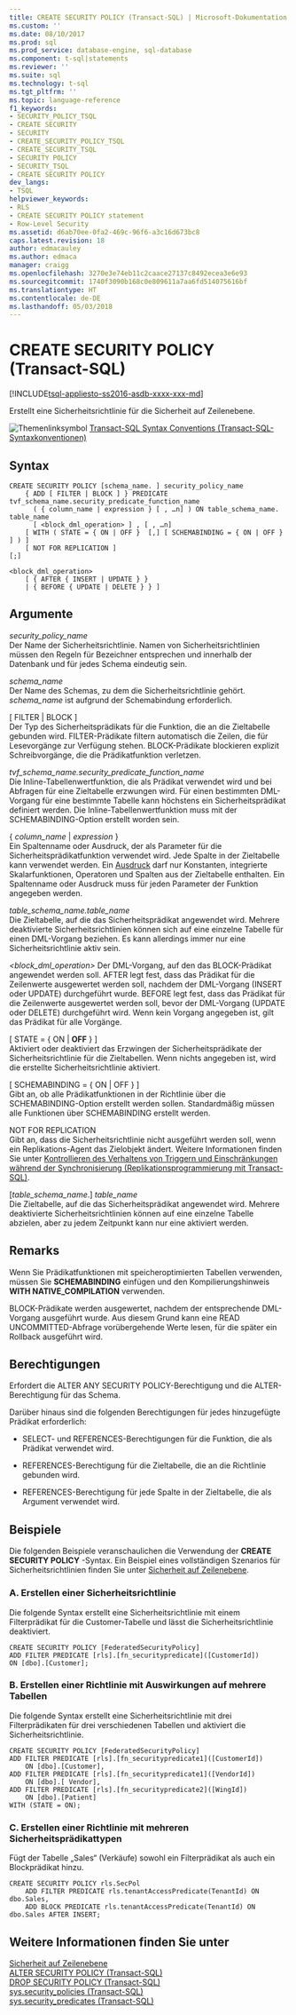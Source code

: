```yaml
---
title: CREATE SECURITY POLICY (Transact-SQL) | Microsoft-Dokumentation
ms.custom: ''
ms.date: 08/10/2017
ms.prod: sql
ms.prod_service: database-engine, sql-database
ms.component: t-sql|statements
ms.reviewer: ''
ms.suite: sql
ms.technology: t-sql
ms.tgt_pltfrm: ''
ms.topic: language-reference
f1_keywords:
- SECURITY_POLICY_TSQL
- CREATE SECURITY
- SECURITY
- CREATE_SECURITY_POLICY_TSQL
- CREATE_SECURITY_TSQL
- SECURITY POLICY
- SECURITY_TSQL
- CREATE SECURITY POLICY
dev_langs:
- TSQL
helpviewer_keywords:
- RLS
- CREATE SECURITY POLICY statement
- Row-Level Security
ms.assetid: d6ab70ee-0fa2-469c-96f6-a3c16d673bc8
caps.latest.revision: 18
author: edmacauley
ms.author: edmaca
manager: craigg
ms.openlocfilehash: 3270e3e74eb11c2caace27137c8492ecea3e6e93
ms.sourcegitcommit: 1740f3090b168c0e809611a7aa6fd514075616bf
ms.translationtype: HT
ms.contentlocale: de-DE
ms.lasthandoff: 05/03/2018
---
```

# <a name="create-security-policy-transact-sql"></a>CREATE SECURITY POLICY (Transact-SQL)
[!INCLUDE[tsql-appliesto-ss2016-asdb-xxxx-xxx-md](../../includes/tsql-appliesto-ss2016-asdb-xxxx-xxx-md.md)]

  Erstellt eine Sicherheitsrichtlinie für die Sicherheit auf Zeilenebene.  
  
 ![Themenlinksymbol](../../database-engine/configure-windows/media/topic-link.gif "Topic link icon") [Transact-SQL Syntax Conventions (Transact-SQL-Syntaxkonventionen)](../../t-sql/language-elements/transact-sql-syntax-conventions-transact-sql.md)  
  
## <a name="syntax"></a>Syntax  
  
```     
CREATE SECURITY POLICY [schema_name. ] security_policy_name    
    { ADD [ FILTER | BLOCK ] } PREDICATE tvf_schema_name.security_predicate_function_name   
      ( { column_name | expression } [ , …n] ) ON table_schema_name. table_name    
      [ <block_dml_operation> ] , [ , …n] 
    [ WITH ( STATE = { ON | OFF }  [,] [ SCHEMABINDING = { ON | OFF } ] ) ]  
    [ NOT FOR REPLICATION ] 
[;]  
  
<block_dml_operation>  
    [ { AFTER { INSERT | UPDATE } }   
    | { BEFORE { UPDATE | DELETE } } ]  
```  
  
## <a name="arguments"></a>Argumente  
 *security_policy_name*  
 Der Name der Sicherheitsrichtlinie. Namen von Sicherheitsrichtlinien müssen den Regeln für Bezeichner entsprechen und innerhalb der Datenbank und für jedes Schema eindeutig sein.  
  
 *schema_name*  
 Der Name des Schemas, zu dem die Sicherheitsrichtlinie gehört. *schema_name* ist aufgrund der Schemabindung erforderlich.  
  
 [ FILTER | BLOCK ]  
 Der Typ des Sicherheitsprädikats für die Funktion, die an die Zieltabelle gebunden wird. FILTER-Prädikate filtern automatisch die Zeilen, die für Lesevorgänge zur Verfügung stehen. BLOCK-Prädikate blockieren explizit Schreibvorgänge, die die Prädikatfunktion verletzen.  
  
 *tvf_schema_name.security_predicate_function_name*  
 Die Inline-Tabellenwertfunktion, die als Prädikat verwendet wird und bei Abfragen für eine Zieltabelle erzwungen wird. Für einen bestimmten DML-Vorgang für eine bestimmte Tabelle kann höchstens ein Sicherheitsprädikat definiert werden. Die Inline-Tabellenwertfunktion muss mit der SCHEMABINDING-Option erstellt worden sein.  
  
 { *column_name* | *expression* }  
 Ein Spaltenname oder Ausdruck, der als Parameter für die Sicherheitsprädikatfunktion verwendet wird. Jede Spalte in der Zieltabelle kann verwendet werden. Ein [Ausdruck](../../t-sql/language-elements/expressions-transact-sql.md) darf nur Konstanten, integrierte Skalarfunktionen, Operatoren und Spalten aus der Zieltabelle enthalten. Ein Spaltenname oder Ausdruck muss für jeden Parameter der Funktion angegeben werden.  
  
 *table_schema_name.table_name*  
 Die Zieltabelle, auf die das Sicherheitsprädikat angewendet wird. Mehrere deaktivierte Sicherheitsrichtlinien können sich auf eine einzelne Tabelle für einen DML-Vorgang beziehen. Es kann allerdings immer nur eine Sicherheitsrichtlinie aktiv sein.  
  
 *\<block_dml_operation>* Der DML-Vorgang, auf den das BLOCK-Prädikat angewendet werden soll. AFTER legt fest, dass das Prädikat für die Zeilenwerte ausgewertet werden soll, nachdem der DML-Vorgang (INSERT oder UPDATE) durchgeführt wurde. BEFORE legt fest, dass das Prädikat für die Zeilenwerte ausgewertet werden soll, bevor der DML-Vorgang (UPDATE oder DELETE) durchgeführt wird. Wenn kein Vorgang angegeben ist, gilt das Prädikat für alle Vorgänge.  
  
 [ STATE = { ON | **OFF** } ]  
 Aktiviert oder deaktiviert das Erzwingen der Sicherheitsprädikate der Sicherheitsrichtlinie für die Zieltabellen. Wenn nichts angegeben ist, wird die erstellte Sicherheitsrichtlinie aktiviert.  
  
 [ SCHEMABINDING = { ON | OFF } ]  
 Gibt an, ob alle Prädikatfunktionen in der Richtlinie über die SCHEMABINDING-Option erstellt werden sollen. Standardmäßig müssen alle Funktionen über SCHEMABINDING erstellt werden.  
  
 NOT FOR REPLICATION  
 Gibt an, dass die Sicherheitsrichtlinie nicht ausgeführt werden soll, wenn ein Replikations-Agent das Zielobjekt ändert. Weitere Informationen finden Sie unter [Kontrollieren des Verhaltens von Triggern und Einschränkungen während der Synchronisierung &#40;Replikationsprogrammierung mit Transact-SQL&#41;](../../relational-databases/replication/control-behavior-of-triggers-and-constraints-in-synchronization.md).  
  
 [*table_schema_name*.] *table_name*  
 Die Zieltabelle, auf die das Sicherheitsprädikat angewendet wird. Mehrere deaktivierte Sicherheitsrichtlinien können auf eine einzelne Tabelle abzielen, aber zu jedem Zeitpunkt kann nur eine aktiviert werden.  
  
## <a name="remarks"></a>Remarks  
 Wenn Sie Prädikatfunktionen mit speicheroptimierten Tabellen verwenden, müssen Sie **SCHEMABINDING** einfügen und den Kompilierungshinweis **WITH NATIVE_COMPILATION** verwenden.  
  
 BLOCK-Prädikate werden ausgewertet, nachdem der entsprechende DML-Vorgang ausgeführt wurde. Aus diesem Grund kann eine READ UNCOMMITTED-Abfrage vorübergehende Werte lesen, für die später ein Rollback ausgeführt wird.  
  
## <a name="permissions"></a>Berechtigungen  
 Erfordert die ALTER ANY SECURITY POLICY-Berechtigung und die ALTER-Berechtigung für das Schema.  
  
 Darüber hinaus sind die folgenden Berechtigungen für jedes hinzugefügte Prädikat erforderlich:  
  
-   SELECT- und REFERENCES-Berechtigungen für die Funktion, die als Prädikat verwendet wird.  
  
-   REFERENCES-Berechtigung für die Zieltabelle, die an die Richtlinie gebunden wird.  
  
-   REFERENCES-Berechtigung für jede Spalte in der Zieltabelle, die als Argument verwendet wird.  
  
## <a name="examples"></a>Beispiele  
 Die folgenden Beispiele veranschaulichen die Verwendung der **CREATE SECURITY POLICY** -Syntax. Ein Beispiel eines vollständigen Szenarios für Sicherheitsrichtlinien finden Sie unter [Sicherheit auf Zeilenebene](../../relational-databases/security/row-level-security.md).  
  
### <a name="a-creating-a-security-policy"></a>A. Erstellen einer Sicherheitsrichtlinie  
 Die folgende Syntax erstellt eine Sicherheitsrichtlinie mit einem Filterprädikat für die Customer-Tabelle und lässt die Sicherheitsrichtlinie deaktiviert.  
  
```  
CREATE SECURITY POLICY [FederatedSecurityPolicy]   
ADD FILTER PREDICATE [rls].[fn_securitypredicate]([CustomerId])   
ON [dbo].[Customer];  
```  
  
### <a name="b-creating-a-policy-that-affects-multiple-tables"></a>B. Erstellen einer Richtlinie mit Auswirkungen auf mehrere Tabellen  
 Die folgende Syntax erstellt eine Sicherheitsrichtlinie mit drei Filterprädikaten für drei verschiedenen Tabellen und aktiviert die Sicherheitsrichtlinie.  
  
```  
CREATE SECURITY POLICY [FederatedSecurityPolicy]   
ADD FILTER PREDICATE [rls].[fn_securitypredicate1]([CustomerId])   
    ON [dbo].[Customer],  
ADD FILTER PREDICATE [rls].[fn_securitypredicate1]([VendorId])   
    ON [dbo].[ Vendor],  
ADD FILTER PREDICATE [rls].[fn_securitypredicate2]([WingId])   
    ON [dbo].[Patient]  
WITH (STATE = ON);  
```  
  
### <a name="c-creating-a-policy-with-multiple-types-of-security-predicates"></a>C. Erstellen einer Richtlinie mit mehreren Sicherheitsprädikattypen  
 Fügt der Tabelle „Sales“ (Verkäufe) sowohl ein Filterprädikat als auch ein Blockprädikat hinzu.  
  
```  
CREATE SECURITY POLICY rls.SecPol  
    ADD FILTER PREDICATE rls.tenantAccessPredicate(TenantId) ON dbo.Sales,  
    ADD BLOCK PREDICATE rls.tenantAccessPredicate(TenantId) ON dbo.Sales AFTER INSERT;  
```  
  
## <a name="see-also"></a>Weitere Informationen finden Sie unter  
 [Sicherheit auf Zeilenebene](../../relational-databases/security/row-level-security.md)   
 [ALTER SECURITY POLICY &#40;Transact-SQL&#41;](../../t-sql/statements/alter-security-policy-transact-sql.md)   
 [DROP SECURITY POLICY &#40;Transact-SQL&#41;](../../t-sql/statements/drop-security-policy-transact-sql.md)   
 [sys.security_policies &#40;Transact-SQL&#41;](../../relational-databases/system-catalog-views/sys-security-policies-transact-sql.md)   
 [sys.security_predicates &#40;Transact-SQL&#41;](../../relational-databases/system-catalog-views/sys-security-predicates-transact-sql.md)  
  
  

